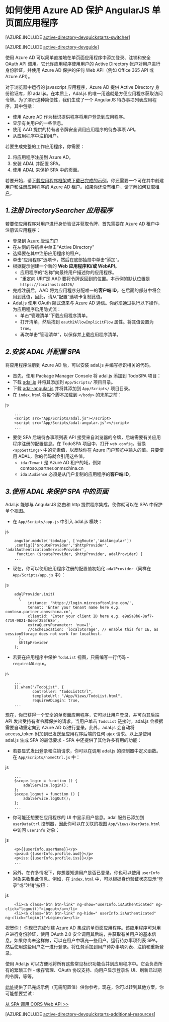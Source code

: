 <properties
	pageTitle="Azure AD AngularJS 入门 | Azure"
	description="如何生成一个与 Azure AD 集成以方便登录，并使用 OAuth 调用 Azure AD 保护 API 的 AngularJS 单页面应用程序。"
	services="active-directory"
	documentationCenter=""
	authors="dstrockis"
	manager="mbaldwin"
	editor=""/>

<tags
	ms.service="active-directory"
	ms.workload="identity"
	ms.tgt_pltfrm="na"
	ms.devlang="javascript"
	ms.topic="article"
	ms.date="09/16/2016"
	ms.author="dastrock"
	wacn.date="01/09/2017"/>


# 如何使用 Azure AD 保护 AngularJS 单页面应用程序

[AZURE.INCLUDE [active-directory-devquickstarts-switcher](../../includes/active-directory-devquickstarts-switcher.md)]

[AZURE.INCLUDE [active-directory-devguide](../../includes/active-directory-devguide.md)]

使用 Azure AD 可以简单直接地在单页面应用程序中添加登录、注销和安全 OAuth API 调用。它允许应用程序使用用户的 Active Directory 帐户对用户进行身份验证，并使用 Azure AD 保护的任何 Web API（例如 Office 365 API 或 Azure API）。

对于浏览器中运行的 javascript 应用程序，Azure AD 提供 Active Directory 身份验证库，即 adal.js。在本质上，Adal.js 的唯一用途就是方便应用程序获取访问令牌。为了演示这种简便性，我们生成了一个 AngularJS 待办事项列表应用程序，其中包括：

- 使用 Azure AD 作为标识提供程序将用户登录到应用程序。
- 显示有关用户的一些信息。
- 使用 AAD 提供的持有者令牌安全调用应用程序的待办事项 API。
- 从应用程序中注销用户。

若要生成完整的工作应用程序，你需要：

2. 将应用程序注册到 Azure AD。
3. 安装 ADAL 并配置 SPA。
5. 使用 ADAL 来保护 SPA 中的页面。

若要开始，请[下载应用程序框架](https://github.com/AzureADQuickStarts/SinglePageApp-AngularJS-DotNet/archive/skeleton.zip)或[下载已完成的示例](https://github.com/AzureADQuickStarts/SinglePageApp-AngularJS-DotNet/archive/complete.zip)。你还需要一个可在其中创建用户和注册应用程序的 Azure AD 租户。如果你还没有租户，请[了解如何获取租户](/documentation/articles/active-directory-howto-tenant/)。

## *1.注册 DirectorySearcher 应用程序*
若要使应用程序对用户进行身份验证并获取令牌，首先需要在 Azure AD 租户中注册该应用程序：

-	登录到 [Azure 管理门户](https://manage.windowsazure.cn)
-	在左侧的导航栏中单击“Active Directory”
-	选择要在其中注册应用程序的租户。
-	单击“应用程序”选项卡，然后在底部抽屉中单击“添加”。
-	根据提示创建一个新的 **Web 应用程序和/或 WebAPI**。
    -	应用程序的“名称”向最终用户描述你的应用程序。
    -	“重定向 URI”是 AAD 要将令牌返回到的位置。本示例的默认位置是 `https://localhost:44326/`
-	完成注册后，AAD 将为应用程序分配唯一的**客户端 ID**。在后面的部分中将会用到此值，因此，请从“配置”选项卡复制此值。
- Adal.js 使用 OAuth 隐式流来与 Azure AD 通信。你必须通过执行以下操作，为应用程序启用隐式流：
    - 单击“管理清单”下载应用程序清单。
    - 打开清单，然后找到 `oauth2AllowImplicitFlow` 属性。将其值设置为 `true`。
    - 再次单击“管理清单”，以保存并上载应用程序清单。

## *2.安装 ADAL 并配置 SPA*
将应用程序注册到 Azure AD 后，可以安装 adal.js 并编写标识相关的代码。

-	首先，使用 Package Manager Console 将 adal.js 添加到 TodoSPA 项目：
  - 下载 [adal.js](https://raw.githubusercontent.com/AzureAD/azure-activedirectory-library-for-js/master/lib/adal.js) 并将其添加到 `App/Scripts/` 项目目录。
  - 下载 [adal-angular.js](https://raw.githubusercontent.com/AzureAD/azure-activedirectory-library-for-js/master/lib/adal-angular.js) 并将其添加到 `App/Scripts/` 项目目录。
  - 在 `index.html` 将每个脚本加载到 `</body>` 的末尾之前：

js

		...
		<script src="App/Scripts/adal.js"></script>
		<script src="App/Scripts/adal-angular.js"></script>
		...


-	要使 SPA 后端待办事项列表 API 接受来自浏览器的令牌，后端需要有关应用程序注册的配置信息。在 TodoSPA 项目中，打开 `web.config`。替换 `<appSettings>` 中的元素值，以反映你在 Azure 门户预览中输入的值。只要使用 ADAL，你的代码就会引用这些值。
    -	`ida:Tenant` 是 Azure AD 租户的域，例如 contoso.partner.onmschina.cn
    -	`ida:Audience` 必须是从门户复制的应用程序的**客户端 ID**。

## *3.使用 ADAL 来保护 SPA 中的页面*
Adal.js 能够与 AngularJS 路由和 http 提供程序集成，使你就可以在 SPA 中保护单个视图。

- 在 `App/Scripts/app.js` 中引入 adal.js 模块：

js
		
		angular.module('todoApp', ['ngRoute','AdalAngular'])
		.config(['$routeProvider','$httpProvider', 'adalAuthenticationServiceProvider',
		 function ($routeProvider, $httpProvider, adalProvider) {
		...

- 现在，你可以使用应用程序注册的配置值初始化 `adalProvider`（同样在 `App/Scripts/app.js` 中）：

js
		
		adalProvider.init(
		  {
		      instance: 'https://login.microsoftonline.com/',
		      tenant: 'Enter your tenant name here e.g. contoso.partner.onmschina.cn',
		      clientId: 'Enter your client ID here e.g. e9a5a8b6-8af7-4719-9821-0deef255f68e',
		      extraQueryParameter: 'nux=1',
		      //cacheLocation: 'localStorage', // enable this for IE, as sessionStorage does not work for localhost.
		  },
		  $httpProvider
		);

- 若要在应用程序中保护 `TodoList` 视图，只需编写一行代码 - `requireADLogin`。

js

		...
		}).when("/TodoList", {
		        controller: "todoListCtrl",
		        templateUrl: "/App/Views/TodoList.html",
		        requireADLogin: true,
		...


现在，你已获得一个安全的单页面应用程序，它可以让用户登录，并可向其后端 API 发出受持有者令牌保护的请求。当用户单击 `TodoList` 链接时，adal.js 会根据需要自动重定向到 Azure AD 以进行登录。此外，adal.js 会自动将 access\_token 附加到已发送至应用程序后端的任何 ajax 请求。以上是使用 adal.js 生成 SPA 的最低要求 - SPA 中还提供了其他许多有用的功能：

- 若要显式发出登录和注销请求，你可以在调用 adal.js 的控制器中定义函数。在 `App/Scripts/homeCtrl.js` 中：

js

		...
		$scope.login = function () {
		    adalService.login();
		};
		$scope.logout = function () {
		    adalService.logOut();
		};
		...

- 你可能还想要在应用程序的 UI 中显示用户信息。adal 服务已添加到 `userDataCtrl` 控制器，因此你可以在关联的视图 `App/Views/UserData.html` 中访问 `userInfo` 对象：

js

		<p>{{userInfo.userName}}</p>
		<p>aud:{{userInfo.profile.aud}}</p>
		<p>iss:{{userInfo.profile.iss}}</p>
		...


- 另外，在许多情况下，你想要知道用户是否已登录。你也可以使用 `userInfo` 对象来收集此信息。例如，在 `index.html` 中，可以根据身份验证状态显示“登录”或“注销”按钮：

js
		
		<li><a class="btn btn-link" ng-show="userInfo.isAuthenticated" ng-click="logout()">Logout</a></li>
		<li><a class="btn btn-link" ng-hide=" userInfo.isAuthenticated" ng-click="login()">Login</a></li>


祝贺你！ 你现已完成创建 Azure AD 集成的单页面应用程序。该应用程序可对用户进行身份验证，使用 OAuth 2.0 安全调用其后端，并获取有关用户的基本信息。如果你尚未这样做，可以在租户中填充一些用户。运行待办事项列表 SPA，然后使用这些用户之一进行登录。将任务添加到用户待办事项列表、注销和重新登录。

使用 Adal.js 可以方便地将所有这些常见标识功能合并到应用程序中。它会负责所有的繁琐工作 - 缓存管理、OAuth 协议支持、向用户显示登录名 UI、刷新已过期的令牌，等等。

[此处](https://github.com/AzureADQuickStarts/SinglePageApp-AngularJS-DotNet/archive/complete.zip)提供了已完成示例（无需配置值）供你参考。现在，你可以转到其他方案。你可能想要尝试：

[从 SPA 调用 CORS Web API >>](https://github.com/AzureAdSamples/SinglePageApp-WebAPI-AngularJS-DotNet)

[AZURE.INCLUDE [active-directory-devquickstarts-additional-resources](../../includes/active-directory-devquickstarts-additional-resources.md)]

<!---HONumber=Mooncake_Quality_Review_0104_2017-->
